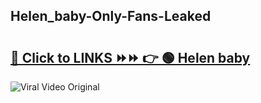 
 ## Helen_baby-Only-Fans-Leaked

# <h2><a href="https://clipsfans.com/Helen_baby&ref=git">🔗 Click to LINKS ⏩⏩ 👉 🟢 Helen baby </a></h2>

<a href="https://clipsfans.com/Helen_baby&ref=git" rel="nofollow" data-target="animated-image.originalLink"><img src="https://i.ibb.co.com/xMMVF88/686577567.gif" alt="Viral Video Original" style="max-width: 100%; display: inline-block;" data-target="animated-image.originalImage"></a>
